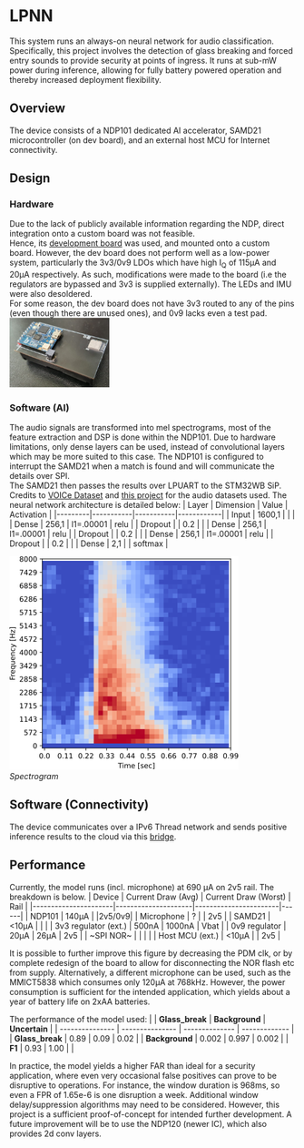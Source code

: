 # LPNN
This system runs an always-on neural network for audio classification. Specifically, this project involves the detection of glass breaking and forced entry sounds to provide security at points of ingress. It runs at sub-mW power during inference, allowing for fully battery powered operation and thereby increased deployment flexibility.

## Overview
The device consists of a NDP101 dedicated AI accelerator, SAMD21 microcontroller (on dev board), and an external host MCU for Internet connectivity.


## Design
### Hardware
Due to the lack of publicly available information regarding the NDP, direct integration onto a custom board was not feasible.<br>
Hence, its [development board](https://www.syntiant.com/tinyml) was used, and mounted onto a custom board. However, the dev board does not perform well as a low-power system, particularly the 3v3/0v9 LDOs which have high I<sub>Q</sub> of 115μA and 20μA respectively. As such, modifications were made to the board (i.e the regulators are bypassed and 3v3 is supplied externally). The LEDs and IMU were also desoldered.<br>
For some reason, the dev board does not have 3v3 routed to any of the pins (even though there are unused ones), and 0v9 lacks even a test pad.<br>
<img src="https://github.com/edward62740/LPNN/blob/master/Doc/pcb.jpeg" alt="PCB" width="35%" />

### Software (AI)
The audio signals are transformed into mel spectrograms, most of the feature extraction and DSP is done within the NDP101. Due to hardware limitations, only dense layers can be used, instead of convolutional layers which may be more suited to this case. The NDP101 is configured to interrupt the SAMD21 when a match is found and will communicate the details over SPI.<br>
The SAMD21 then passes the results over LPUART to the STM32WB SiP. Credits to [VOICe Dataset](https://dcase.community/challenge2017/task-rare-sound-event-detection-results) and [this project](https://docs.edgeimpulse.com/experts/prototype-and-concept-projects/vandalism-detection-audio-classification) for the audio datasets used.
The neural network architecture is detailed below:
| Layer   | Dimension | Value     | Activation |
|---------|-----------|-----------|------------|
| Input   | 1600,1    |           |            |
| Dense   | 256,1     | l1=.00001 | relu       |
| Dropout |           | 0.2       |            |
| Dense   | 256,1     | l1=.00001 | relu       |
| Dropout |           | 0.2       |            |
| Dense   | 256,1     | l1=.00001 | relu       |
| Dropout |           | 0.2       |            |
| Dense   | 2,1       |           | softmax    |
<br>

![Spectrogram](https://github.com/edward62740/LPNN/blob/master/Doc/spec.png)
<br>*Spectrogram*

## Software (Connectivity)
The device communicates over a IPv6 Thread network and sends positive inference results to the cloud via this [bridge](https://github.com/edward62740/firebase-ingestor-rs).

## Performance

Currently, the model runs (incl. microphone) at 690 μA on 2v5 rail. The breakdown is below.
| Device               | Current Draw  (Avg) | Current Draw  (Worst) | Rail |
|----------------------|---------------------|-----------------------|------|
| NDP101               | 140μA               |                       |2v5/0v9|
| Microphone           |  ?                  |                       | 2v5  |
| SAMD21               | <10μA               |                       |      |
| 3v3 regulator (ext.) | 500nA               | 1000nA                | Vbat |
| 0v9 regulator        | 20μA                | 26μA                  | 2v5  |
| ~SPI NOR~              |                     |                       |      |
| Host MCU (ext.)      | <10μA               |                       | 2v5  |

It is possible to further improve this figure by decreasing the PDM clk, or by complete redesign of the board to allow for disconnecting the NOR flash etc from supply. 
Alternatively, a different microphone can be used, such as the MMICT5838 which consumes only 120μA at 768kHz. However, the power consumption is sufficient for the intended application, which yields about a year of battery life on 2xAA batteries.


The performance of the model used:
|                 | **Glass_break** | **Background** | **Uncertain** |
| --------------- | --------------- | -------------- | ------------- |
| **Glass_break** | 0.89            | 0.09           | 0.02          |
| **Background**  | 0.002           | 0.997          | 0.002         |
| **F1**          | 0.93            | 1.00           |               |

In practice, the model yields a higher FAR than ideal for a security application, where even very occasional false positives can prove to be disruptive to operations. For instance, the window duration is 968ms, so even a FPR of 1.65e-6 is one disruption a week. Additional window delay/suppression algorithms may need to be considered. However, this project is a sufficient proof-of-concept for intended further development. A future improvement will be to use the NDP120 (newer IC), which also provides 2d conv layers.

